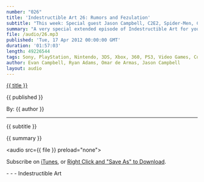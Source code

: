 ```yaml
---
number: "026"
title: 'Indestructible Art 26: Rumors and Fezulation'
subtitle: "This week: Special guest Jason Campbell, C2E2, Spider-Men, Caine's Arcade, Digital first comics, Capcom Captivate, Hawkeye, Apple/Valve Rumors, The Walking Dead, PAX Mentions, Skullgirls, and Fez."
summary: "A very special extended episode of Indestructible Art for you this week. We welcome special guest Jason Campbell to the show, who's knowledge on the tech industry brings some welcome insight. This week we discuss news from C2E2, a comic con in Chicago.  The Heartwarming story of Cain's Arcade.  The possibilities of digital first Comic distribution. Possibly the best and most informed discussion on rumors of Apple's introduction into the gaming industry. Jason, who recently read the first 6 trades of the Walking Dead, tells us what kept him hooked to the series and what he likes from the TV series. Omar and Evan recap the best from PAX East, then get into new releases Skullgirls and Fez."
file: /audio/26.mp3
published: 'Tue, 17 Apr 2012 00:00:00 GMT'
duration: '01:57:03'
length: 49226544
tags: Sony, PlayStation, Nintendo, 3DS, Xbox, 360, PS3, Video Games, Comics, games, Indestructible Art, Capcom, Valve, Marvel, DC, Sony, PSN, PSVita, Fez, Skullgirls, The Walking Dead, apple, Valve, Capcom, Caine's arcade, c2e2, spidermen, thrillbent, pax
author: Evan Campbell, Ryan Adams, Omar de Armas, Jason Campbell
layout: audio
---
```


<a href="../episodes/{{ number }}.html" class='postTitleLink'><p class='postTitle'>{{ title }}</p></a>
<p class='postPublished'>{{ published }}</p>
<p class='postAuthor'>By: {{ author }}</p>
<hr>
<p class='podcastSummary'>{{ subtitle }}</p>

<p class='podcastSummary'>{{ summary }}</p>

<audio src={{ file }} preload="none"></audio>
<p class='subLinks'>Subscribe on <a href='http://bit.ly/iapodcast'>iTunes</a>, or <a href={{ file }}>Right Click and "Save As" to Download</a>.</p>
- - -
Indestructible Art
